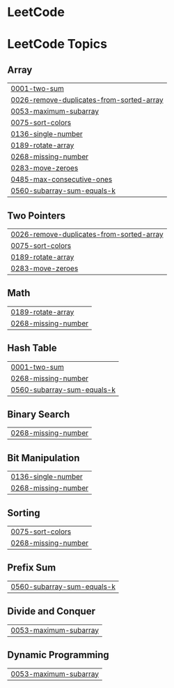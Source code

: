 # LeetCode
<!---LeetCode Topics Start-->
# LeetCode Topics
## Array
|  |
| ------- |
| [0001-two-sum](https://github.com/ramukathi/LeetCode/tree/master/0001-two-sum) |
| [0026-remove-duplicates-from-sorted-array](https://github.com/ramukathi/LeetCode/tree/master/0026-remove-duplicates-from-sorted-array) |
| [0053-maximum-subarray](https://github.com/ramukathi/LeetCode/tree/master/0053-maximum-subarray) |
| [0075-sort-colors](https://github.com/ramukathi/LeetCode/tree/master/0075-sort-colors) |
| [0136-single-number](https://github.com/ramukathi/LeetCode/tree/master/0136-single-number) |
| [0189-rotate-array](https://github.com/ramukathi/LeetCode/tree/master/0189-rotate-array) |
| [0268-missing-number](https://github.com/ramukathi/LeetCode/tree/master/0268-missing-number) |
| [0283-move-zeroes](https://github.com/ramukathi/LeetCode/tree/master/0283-move-zeroes) |
| [0485-max-consecutive-ones](https://github.com/ramukathi/LeetCode/tree/master/0485-max-consecutive-ones) |
| [0560-subarray-sum-equals-k](https://github.com/ramukathi/LeetCode/tree/master/0560-subarray-sum-equals-k) |
## Two Pointers
|  |
| ------- |
| [0026-remove-duplicates-from-sorted-array](https://github.com/ramukathi/LeetCode/tree/master/0026-remove-duplicates-from-sorted-array) |
| [0075-sort-colors](https://github.com/ramukathi/LeetCode/tree/master/0075-sort-colors) |
| [0189-rotate-array](https://github.com/ramukathi/LeetCode/tree/master/0189-rotate-array) |
| [0283-move-zeroes](https://github.com/ramukathi/LeetCode/tree/master/0283-move-zeroes) |
## Math
|  |
| ------- |
| [0189-rotate-array](https://github.com/ramukathi/LeetCode/tree/master/0189-rotate-array) |
| [0268-missing-number](https://github.com/ramukathi/LeetCode/tree/master/0268-missing-number) |
## Hash Table
|  |
| ------- |
| [0001-two-sum](https://github.com/ramukathi/LeetCode/tree/master/0001-two-sum) |
| [0268-missing-number](https://github.com/ramukathi/LeetCode/tree/master/0268-missing-number) |
| [0560-subarray-sum-equals-k](https://github.com/ramukathi/LeetCode/tree/master/0560-subarray-sum-equals-k) |
## Binary Search
|  |
| ------- |
| [0268-missing-number](https://github.com/ramukathi/LeetCode/tree/master/0268-missing-number) |
## Bit Manipulation
|  |
| ------- |
| [0136-single-number](https://github.com/ramukathi/LeetCode/tree/master/0136-single-number) |
| [0268-missing-number](https://github.com/ramukathi/LeetCode/tree/master/0268-missing-number) |
## Sorting
|  |
| ------- |
| [0075-sort-colors](https://github.com/ramukathi/LeetCode/tree/master/0075-sort-colors) |
| [0268-missing-number](https://github.com/ramukathi/LeetCode/tree/master/0268-missing-number) |
## Prefix Sum
|  |
| ------- |
| [0560-subarray-sum-equals-k](https://github.com/ramukathi/LeetCode/tree/master/0560-subarray-sum-equals-k) |
## Divide and Conquer
|  |
| ------- |
| [0053-maximum-subarray](https://github.com/ramukathi/LeetCode/tree/master/0053-maximum-subarray) |
## Dynamic Programming
|  |
| ------- |
| [0053-maximum-subarray](https://github.com/ramukathi/LeetCode/tree/master/0053-maximum-subarray) |
<!---LeetCode Topics End-->
